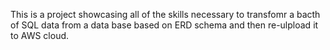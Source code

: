 This is a project showcasing all of the skills necessary to transfomr a bacth of SQL data from a data base based on ERD schema and then re-ulpload it to AWS cloud.
